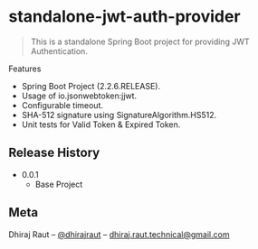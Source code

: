 # standalone-jwt-auth-provider
> This is a standalone Spring Boot project for providing JWT Authentication.

Features
* Spring Boot Project (2.2.6.RELEASE).
* Usage of io.jsonwebtoken:jjwt.
* Configurable timeout.
* SHA-512 signature using SignatureAlgorithm.HS512.
* Unit tests for Valid Token & Expired Token.

## Release History

* 0.0.1
    * Base Project

## Meta

Dhiraj Raut – [@dhirajraut](https://github.com/dhirajraut) – dhiraj.raut.technical@gmail.com